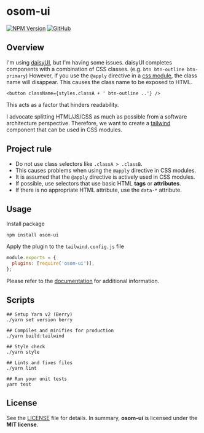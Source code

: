 # osom-ui

[![NPM Version](https://img.shields.io/npm/v/osom-ui?style=flat-square)](https://www.npmjs.com/package/osom-ui)
[![GitHub](https://img.shields.io/github/license/osom8979/osom-ui?style=flat-square)](https://raw.githubusercontent.com/osom8979/osom-ui/master/LICENSE)

## Overview

I'm using [daisyUI](https://daisyui.com/), but I'm having some issues.
daisyUI completes components with a combination of CSS classes. (e.g. `btn btn-outline btn-primary`)
However, if you use the `@apply` directive in a [css module](https://github.com/css-modules/css-modules), the class name will disappear.
This causes the class name to be exposed to HTML.

```tsx
<button className={styles.classA + ' btn-outline ..'} />
```

This acts as a factor that hinders readability.

I advocate splitting HTML/JS/CSS as much as possible from a software architecture perspective.
Therefore, we want to create a [tailwind](https://tailwindcss.com/) component that can be used in CSS modules.

## Project rule

* Do not use class selectors like `.classA > .classB`.
* This causes problems when using the `@apply` directive in CSS modules.
* It is assumed that the `@apply` directive is actively used in CSS modules.
* If possible, use selectors that use basic HTML **tags** or **attributes**.
* If there is no appropriate HTML attribute, use the `data-*` attribute.

## Usage

Install package

```shell
npm install osom-ui
```

Apply the plugin to the `tailwind.config.js` file

```javascript
module.exports = {
  plugins: [require('osom-ui')],
};
```

Please refer to the [documentation](https://osom8979.github.io/osom-ui/) for additional information.

## Scripts

```shell
## Setup Yarn v2 (Berry)
./yarn set version berry

## Compiles and minifies for production
./yarn build:tailwind

## Style check
./yarn style

## Lints and fixes files
./yarn lint

## Run your unit tests
yarn test
```

## License

See the [LICENSE](./LICENSE) file for details. In summary,
**osom-ui** is licensed under the **MIT license**.

